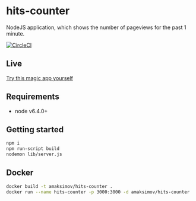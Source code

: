 # hits-counter

NodeJS application, which shows the number of pageviews for the past 1 minute.

[![CircleCI](https://circleci.com/gh/amaksimov/hits-counter.svg?style=svg)](https://circleci.com/gh/amaksimov/hits-counter)

## Live

[Try this magic app yourself](http://35.244.129.156)

## Requirements

- node v6.4.0+

## Getting started

```bash
npm i
npm run-script build
nodemon lib/server.js
```

## Docker

```bash
docker build -t amaksimov/hits-counter .
docker run --name hits-counter -p 3000:3000 -d amaksimov/hits-counter
```
